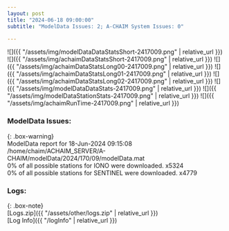 ```yaml
---
layout: post
title: "2024-06-18 09:00:00"
subtitle: "ModelData Issues: 2; A-CHAIM System Issues: 0"

---
```


![]({{ "/assets/img/modelDataDataStatsShort-2417009.png" | relative_url }})
![]({{ "/assets/img/achaimDataStatsShort-2417009.png" | relative_url }})
![]({{ "/assets/img/achaimDataStatsLong00-2417009.png" | relative_url }})
![]({{ "/assets/img/achaimDataStatsLong01-2417009.png" | relative_url }})
![]({{ "/assets/img/achaimDataStatsLong02-2417009.png" | relative_url }})
![]({{ "/assets/img/modelDataDataStats-2417009.png" | relative_url }})
![]({{ "/assets/img/modelDataStationStats-2417009.png" | relative_url }})
![]({{ "/assets/img/achaimRunTime-2417009.png" | relative_url }})


### ModelData Issues:  
  
{: .box-warning}  
 ModelData report for 18-Jun-2024 09:15:08   
 /home/chaim/ACHAIM_SERVER/A-CHAIM/modelData/2024/170/09/modelData.mat   
 0% of all possible stations for IONO were downloaded. x5324   
 0% of all possible stations for SENTINEL were downloaded. x4779   
  


### Logs:  
  
{: .box-note}  
[Logs.zip]({{ "/assets/other/logs.zip" | relative_url }})  
[Log Info]({{ "/logInfo" | relative_url }})  

